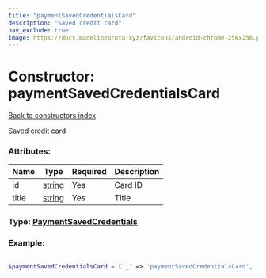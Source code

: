 ```yaml
---
title: "paymentSavedCredentialsCard"
description: "Saved credit card"
nav_exclude: true
image: https://docs.madelineproto.xyz/favicons/android-chrome-256x256.png
---
```

# Constructor: paymentSavedCredentialsCard  
[Back to constructors index](/API_docs/constructors/index.html)



Saved credit card

### Attributes:

| Name     |    Type       | Required | Description |
|----------|---------------|----------|-------------|
|id|[string](/API_docs/types/string.html) | Yes|Card ID|
|title|[string](/API_docs/types/string.html) | Yes|Title|



### Type: [PaymentSavedCredentials](/API_docs/types/PaymentSavedCredentials.html)


### Example:

```php

$paymentSavedCredentialsCard = ['_' => 'paymentSavedCredentialsCard', 'id' => 'string', 'title' => 'string'];
```  
